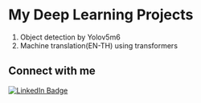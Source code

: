 # My Deep Learning Projects
1. Object detection by Yolov5m6
2. Machine translation(EN-TH) using transformers

## Connect with me

<a href="https://www.linkedin.com/in/piyapadech/">
    <img src="https://img.shields.io/badge/LinkedIn-blue?style=for-the-badge&logo=linkedin&logoColor=white" alt="LinkedIn Badge"/>
</a>
